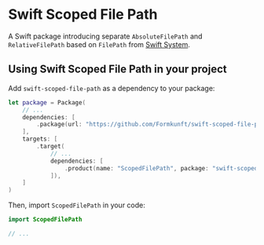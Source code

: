 # Swift Scoped File Path

A Swift package introducing separate `AbsoluteFilePath` and `RelativeFilePath` based on `FilePath` from [Swift System](https://github.com/apple/swift-system).

## Using Swift Scoped File Path in your project

Add `swift-scoped-file-path` as a dependency to your package:

```swift
let package = Package(
	// ...
	dependencies: [
		.package(url: "https://github.com/Formkunft/swift-scoped-file-path", .upToNextMajor(from: "0.2.0")),
	],
	targets: [
		.target(
			// ...
			dependencies: [
				.product(name: "ScopedFilePath", package: "swift-scoped-file-path"),
			]),
	]
)
```

Then, import `ScopedFilePath` in your code:

```swift
import ScopedFilePath

// ...
```
